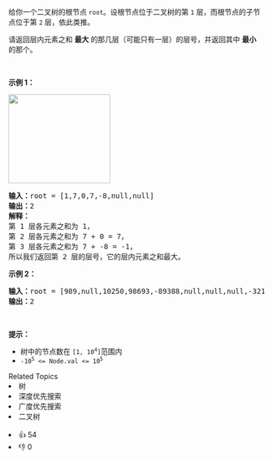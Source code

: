 <p>给你一个二叉树的根节点&nbsp;<code>root</code>。设根节点位于二叉树的第 <code>1</code> 层，而根节点的子节点位于第 <code>2</code> 层，依此类推。</p>

<p>请返回层内元素之和 <strong>最大</strong> 的那几层（可能只有一层）的层号，并返回其中&nbsp;<strong>最小</strong> 的那个。</p>

<p>&nbsp;</p>

<p><strong>示例 1：</strong></p>

<p><strong><img alt="" src="https://assets.leetcode-cn.com/aliyun-lc-upload/uploads/2019/08/17/capture.jpeg" style="height: 175px; width: 200px;" /></strong></p>

<pre>
<strong>输入：</strong>root = [1,7,0,7,-8,null,null]
<strong>输出：</strong>2
<strong>解释：</strong>
第 1 层各元素之和为 1，
第 2 层各元素之和为 7 + 0 = 7，
第 3 层各元素之和为 7 + -8 = -1，
所以我们返回第 2 层的层号，它的层内元素之和最大。
</pre>

<p><strong>示例 2：</strong></p>

<pre>
<strong>输入：</strong>root = [989,null,10250,98693,-89388,null,null,null,-32127]
<strong>输出：</strong>2
</pre>

<p>&nbsp;</p>

<p><strong>提示：</strong></p>

<ul>
	<li>树中的节点数在<meta charset="UTF-8" />&nbsp;<code>[1, 10<sup>4</sup>]</code>范围内<meta charset="UTF-8" /></li>
	<li><code>-10<sup>5</sup>&nbsp;&lt;= Node.val &lt;= 10<sup>5</sup></code></li>
</ul>
<div><div>Related Topics</div><div><li>树</li><li>深度优先搜索</li><li>广度优先搜索</li><li>二叉树</li></div></div><br><div><li>👍 54</li><li>👎 0</li></div>